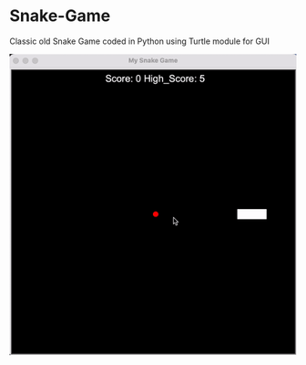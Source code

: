 # Snake-Game
Classic old Snake Game coded in Python using Turtle module for GUI

<p align="center">
<img src="GIFs/SnakeGame.gif">
</p>
